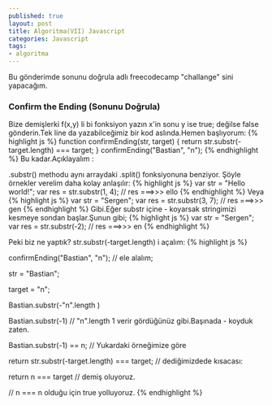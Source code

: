 ```yaml
---
published: true
layout: post
title: Algoritma(VII) Javascript
categories: Javascript
tags: 
- algoritma
---
```

Bu gönderimde sonunu doğrula adlı freecodecamp "challange" sini yapacağım.

### Confirm the Ending (Sonunu Doğrula)

Bize demişlerki f(x,y) li bi fonksiyon yazın x'in sonu y ise true; değilse false gönderin.Tek line da yazabilceğimiz bir kod aslında.Hemen başlıyorum:
{% highlight js %}
function confirmEnding(str, target) {
  return str.substr(-target.length) === target;
}
confirmEnding("Bastian", "n");
{% endhighlight %}
Bu kadar.Açıklayalım :

.substr() methodu aynı arraydaki .split() fonksiyonuna benziyor. Şöyle örnekler verelim daha kolay anlaşılır:
{% highlight js %}
var str = "Hello world!";
var res = str.substr(1, 4);
 // res ===>>> ello
{% endhighlight %}
Veya
{% highlight js %}
var str = "Sergen";
var res = str.substr(3, 7); 
 // res ===>>> gen
{% endhighlight %}
Gibi.Eğer substr içine - koyarsak stringimizi kesmeye sondan başlar.Şunun gibi;
{% highlight js %}
var str = "Sergen";
var res = str.substr(-2); 
 // res ===>>> en
{% endhighlight %}

Peki biz ne yaptık? str.substr(-target.length) i açalım:
{% highlight js %}

confirmEnding("Bastian", "n"); // ele alalım;

str = "Bastian";

target = "n";

Bastian.substr(-"n".length )

Bastian.substr(-1) // "n".length 1 verir gördüğünüz gibi.Başınada - koyduk zaten.

Bastian.substr(-1) == n; // Yukardaki örneğimize göre

return str.substr(-target.length) === target; // dediğimizdede kısacası:

return n === target // demiş oluyoruz.

// n === n olduğu için true yolluyoruz.
{% endhighlight %}
